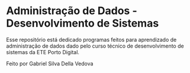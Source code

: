 # Administração de Dados - Desenvolvimento de Sistemas

<p>Esse repositório está dedicado programas feitos para aprendizado de administração de dados dado pelo curso técnico de desenvolvimento de sistemas da ETE Porto Digital.</p>
<p>Feito por Gabriel Silva Della Vedova</p>
